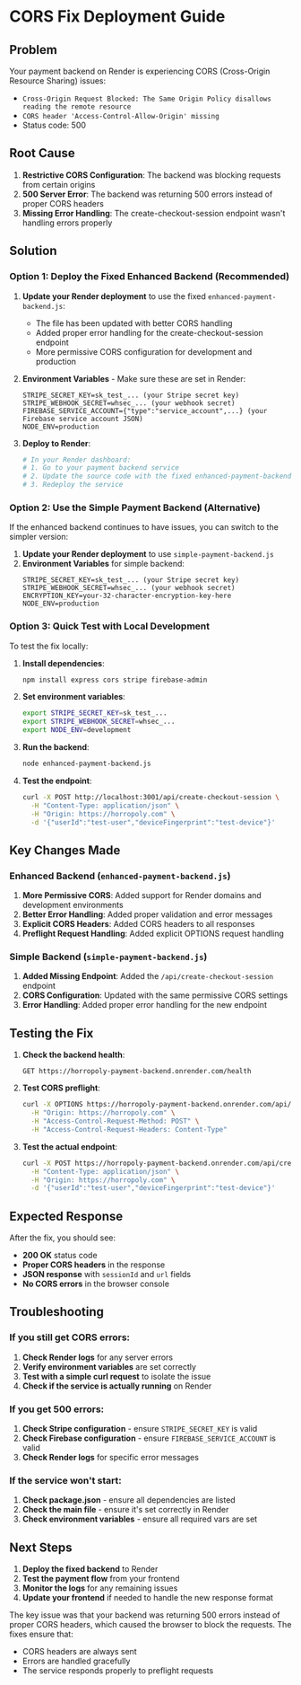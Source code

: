 # CORS Fix Deployment Guide

## Problem
Your payment backend on Render is experiencing CORS (Cross-Origin Resource Sharing) issues:
- `Cross-Origin Request Blocked: The Same Origin Policy disallows reading the remote resource`
- `CORS header 'Access-Control-Allow-Origin' missing`
- Status code: 500

## Root Cause
1. **Restrictive CORS Configuration**: The backend was blocking requests from certain origins
2. **500 Server Error**: The backend was returning 500 errors instead of proper CORS headers
3. **Missing Error Handling**: The create-checkout-session endpoint wasn't handling errors properly

## Solution

### Option 1: Deploy the Fixed Enhanced Backend (Recommended)

1. **Update your Render deployment** to use the fixed `enhanced-payment-backend.js`:
   - The file has been updated with better CORS handling
   - Added proper error handling for the create-checkout-session endpoint
   - More permissive CORS configuration for development and production

2. **Environment Variables** - Make sure these are set in Render:
   ```
   STRIPE_SECRET_KEY=sk_test_... (your Stripe secret key)
   STRIPE_WEBHOOK_SECRET=whsec_... (your webhook secret)
   FIREBASE_SERVICE_ACCOUNT={"type":"service_account",...} (your Firebase service account JSON)
   NODE_ENV=production
   ```

3. **Deploy to Render**:
   ```bash
   # In your Render dashboard:
   # 1. Go to your payment backend service
   # 2. Update the source code with the fixed enhanced-payment-backend.js
   # 3. Redeploy the service
   ```

### Option 2: Use the Simple Payment Backend (Alternative)

If the enhanced backend continues to have issues, you can switch to the simpler version:

1. **Update your Render deployment** to use `simple-payment-backend.js`
2. **Environment Variables** for simple backend:
   ```
   STRIPE_SECRET_KEY=sk_test_... (your Stripe secret key)
   STRIPE_WEBHOOK_SECRET=whsec_... (your webhook secret)
   ENCRYPTION_KEY=your-32-character-encryption-key-here
   NODE_ENV=production
   ```

### Option 3: Quick Test with Local Development

To test the fix locally:

1. **Install dependencies**:
   ```bash
   npm install express cors stripe firebase-admin
   ```

2. **Set environment variables**:
   ```bash
   export STRIPE_SECRET_KEY=sk_test_...
   export STRIPE_WEBHOOK_SECRET=whsec_...
   export NODE_ENV=development
   ```

3. **Run the backend**:
   ```bash
   node enhanced-payment-backend.js
   ```

4. **Test the endpoint**:
   ```bash
   curl -X POST http://localhost:3001/api/create-checkout-session \
     -H "Content-Type: application/json" \
     -H "Origin: https://horropoly.com" \
     -d '{"userId":"test-user","deviceFingerprint":"test-device"}'
   ```

## Key Changes Made

### Enhanced Backend (`enhanced-payment-backend.js`)
1. **More Permissive CORS**: Added support for Render domains and development environments
2. **Better Error Handling**: Added proper validation and error messages
3. **Explicit CORS Headers**: Added CORS headers to all responses
4. **Preflight Request Handling**: Added explicit OPTIONS request handling

### Simple Backend (`simple-payment-backend.js`)
1. **Added Missing Endpoint**: Added the `/api/create-checkout-session` endpoint
2. **CORS Configuration**: Updated with the same permissive CORS settings
3. **Error Handling**: Added proper error handling for the new endpoint

## Testing the Fix

1. **Check the backend health**:
   ```
   GET https://horropoly-payment-backend.onrender.com/health
   ```

2. **Test CORS preflight**:
   ```bash
   curl -X OPTIONS https://horropoly-payment-backend.onrender.com/api/create-checkout-session \
     -H "Origin: https://horropoly.com" \
     -H "Access-Control-Request-Method: POST" \
     -H "Access-Control-Request-Headers: Content-Type"
   ```

3. **Test the actual endpoint**:
   ```bash
   curl -X POST https://horropoly-payment-backend.onrender.com/api/create-checkout-session \
     -H "Content-Type: application/json" \
     -H "Origin: https://horropoly.com" \
     -d '{"userId":"test-user","deviceFingerprint":"test-device"}'
   ```

## Expected Response

After the fix, you should see:
- **200 OK** status code
- **Proper CORS headers** in the response
- **JSON response** with `sessionId` and `url` fields
- **No CORS errors** in the browser console

## Troubleshooting

### If you still get CORS errors:
1. **Check Render logs** for any server errors
2. **Verify environment variables** are set correctly
3. **Test with a simple curl request** to isolate the issue
4. **Check if the service is actually running** on Render

### If you get 500 errors:
1. **Check Stripe configuration** - ensure `STRIPE_SECRET_KEY` is valid
2. **Check Firebase configuration** - ensure `FIREBASE_SERVICE_ACCOUNT` is valid
3. **Check Render logs** for specific error messages

### If the service won't start:
1. **Check package.json** - ensure all dependencies are listed
2. **Check the main file** - ensure it's set correctly in Render
3. **Check environment variables** - ensure all required vars are set

## Next Steps

1. **Deploy the fixed backend** to Render
2. **Test the payment flow** from your frontend
3. **Monitor the logs** for any remaining issues
4. **Update your frontend** if needed to handle the new response format

The key issue was that your backend was returning 500 errors instead of proper CORS headers, which caused the browser to block the requests. The fixes ensure that:
- CORS headers are always sent
- Errors are handled gracefully
- The service responds properly to preflight requests 